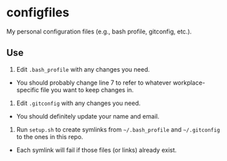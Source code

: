 configfiles
===========

My personal configuration files (e.g., bash profile, gitconfig, etc.).

Use
---
1. Edit `.bash_profile` with any changes you need.
  - You should probably change line 7 to refer to whatever workplace-specific file you want to keep changes in.
1. Edit `.gitconfig` with any changes you need.
  - You should definitely update your name and email.
1. Run `setup.sh` to create symlinks from `~/.bash_profile` and `~/.gitconfig` to the ones in this repo.
  - Each symlink will fail if those files (or links) already exist.